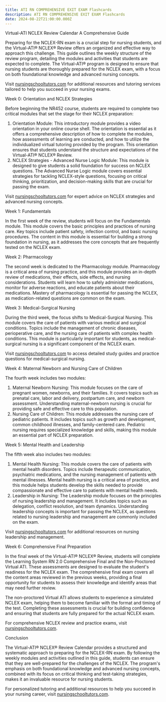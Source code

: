 ```yaml
---
title: ATI RN COMPREHENSIVE EXIT EXAM Flashcards
description: ATI RN COMPREHENSIVE EXIT EXAM Flashcards
date: 2024-08-22T21:00:00.000Z
---
```


Virtual-ATI NCLEX Review Calendar A Comprehensive Guide

Preparing for the NCLEX-RN exam is a crucial step for nursing students, and the Virtual-ATI® NCLEX® Review offers an organized and effective way to approach this challenge. This guide outlines the weekly structure of the review program, detailing the modules and activities that students are expected to complete. The Virtual-ATI® program is designed to ensure that nursing students are thoroughly prepared for the NCLEX exam, with a focus on both foundational knowledge and advanced nursing concepts.

Visit [nursingschooltutors.com](https://nursingschooltutors.com/) for additional resources and tutoring services tailored to help you succeed in your nursing exams.

Week 0: Orientation and NCLEX Strategies

Before beginning the NR452 course, students are required to complete two critical modules that set the stage for their NCLEX preparation:

1. Orientation Module: This introductory module provides a video orientation in your online course shell. The orientation is essential as it offers a comprehensive description of how to complete the modules, how assessments of learning are conducted, and how to utilize the individualized virtual tutoring provided by the program. This orientation ensures that students understand the structure and expectations of the Virtual-ATI® NCLEX® Review.
2. NCLEX Strategies - Advanced Nurse Logic Module: This module is designed to give students a solid foundation for success on NCLEX questions. The Advanced Nurse Logic module covers essential strategies for tackling NCLEX-style questions, focusing on critical thinking, prioritization, and decision-making skills that are crucial for passing the exam.

Visit [nursingschooltutors.com](https://nursingschooltutors.com/) for expert advice on NCLEX strategies and advanced nursing concepts.

Week 1: Fundamentals

In the first week of the review, students will focus on the Fundamentals module. This module covers the basic principles and practices of nursing care. Key topics include patient safety, infection control, and basic nursing procedures. The content in this module is essential for building a strong foundation in nursing, as it addresses the core concepts that are frequently tested on the NCLEX exam.

Week 2: Pharmacology

The second week is dedicated to the Pharmacology module. Pharmacology is a critical area of nursing practice, and this module provides an in-depth review of medications, their effects, side effects, and nursing considerations. Students will learn how to safely administer medications, monitor for adverse reactions, and educate patients about their medications. Mastery of pharmacology is essential for passing the NCLEX, as medication-related questions are common on the exam.

Week 3: Medical-Surgical Nursing

During the third week, the focus shifts to Medical-Surgical Nursing. This module covers the care of patients with various medical and surgical conditions. Topics include the management of chronic diseases, perioperative care, and the nursing care of patients with complex health conditions. This module is particularly important for students, as medical-surgical nursing is a significant component of the NCLEX exam.

Visit [nursingschooltutors.com](https://nursingschooltutors.com/) to access detailed study guides and practice questions for medical-surgical nursing.

Week 4: Maternal Newborn and Nursing Care of Children

The fourth week includes two modules:

1. Maternal Newborn Nursing: This module focuses on the care of pregnant women, newborns, and their families. It covers topics such as prenatal care, labor and delivery, postpartum care, and newborn assessment. Understanding maternal-newborn nursing is crucial for providing safe and effective care to this population.
2. Nursing Care of Children: This module addresses the nursing care of pediatric patients. It includes topics such as growth and development, common childhood illnesses, and family-centered care. Pediatric nursing requires specialized knowledge and skills, making this module an essential part of NCLEX preparation.

Week 5: Mental Health and Leadership

The fifth week also includes two modules:

1. Mental Health Nursing: This module covers the care of patients with mental health disorders. Topics include therapeutic communication, psychiatric medications, and the nursing management of patients with mental illnesses. Mental health nursing is a critical area of practice, and this module helps students develop the skills needed to provide compassionate and effective care to patients with mental health needs.
2. Leadership in Nursing: The Leadership module focuses on the principles of nursing leadership and management. It includes topics such as delegation, conflict resolution, and team dynamics. Understanding leadership concepts is important for passing the NCLEX, as questions related to nursing leadership and management are commonly included on the exam.

Visit [nursingschooltutors.com](https://nursingschooltutors.com/) for additional resources on nursing leadership and management.

Week 6: Comprehensive Final Preparation

In the final week of the Virtual-ATI® NCLEX® Review, students will complete the Learning System RN 2.0 Comprehensive Final and the Non-Proctored Virtual ATI. These assessments are designed to evaluate the student's readiness for the NCLEX exam. The comprehensive final exam covers all the content areas reviewed in the previous weeks, providing a final opportunity for students to assess their knowledge and identify areas that may need further review.

The non-proctored Virtual ATI allows students to experience a simulated NCLEX exam, helping them to become familiar with the format and timing of the test. Completing these assessments is crucial for building confidence and ensuring that students are fully prepared for the actual NCLEX exam.

For comprehensive NCLEX review and practice exams, visit [nursingschooltutors.com](https://nursingschooltutors.com/).

Conclusion

The Virtual-ATI® NCLEX® Review Calendar provides a structured and systematic approach to preparing for the NCLEX-RN exam. By following the weekly modules and activities outlined in this guide, students can ensure that they are well-prepared for the challenges of the NCLEX. The program's emphasis on both foundational knowledge and advanced nursing concepts, combined with its focus on critical thinking and test-taking strategies, makes it an invaluable resource for nursing students.

For personalized tutoring and additional resources to help you succeed in your nursing career, visit [nursingschooltutors.com](https://nursingschooltutors.com/).
